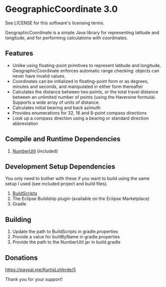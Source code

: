 GeographicCoordinate 3.0
========================

See LICENSE for this software's licensing terms.

GeographicCoordinate is a simple Java library for representing latitude and longitude, and for performing calculations with coordinates.


## Features

* Unlike using floating-point primitives to represent latitude and longitude, GeographicCoordinate enforces automatic range checking:  objects can never have invalid values.
* Coordinates can be initialized in floating-point form or as degrees, minutes and seconds, and manipulated in either form thereafter
* Calculates the distance between two points, or the total travel distance between an unlimited number of points (using the Haversine formula).  Supports a wide array of units of distance.
* Calculates initial bearing and back azimuth
* Provides enumerations for 32, 16 and 8-point compass directions
* Look up a compass direction using a bearing or standard direction abbreviation


## Compile and Runtime Dependencies

1.  [NumberUtil](https://github.com/kloverde/java-NumberUtil) (included)


## Development Setup Dependencies

You only need to bother with these if you want to build using the same setup I used (see included project and build files).

1.  [BuildScripts](https://github.com/kloverde/BuildScripts)
2.  The Eclipse Buildship plugin (available on the Eclipse Marketplace)
3.  Gradle


## Building

1.  Update the path to BuildScripts in gradle.properties
2.  Provide a value for builtByName in gradle.properties
3.  Provide the path to the NumberUtil jar in build.gradle


## Donations

https://paypal.me/KurtisLoVerde/5

Thank you for your support!